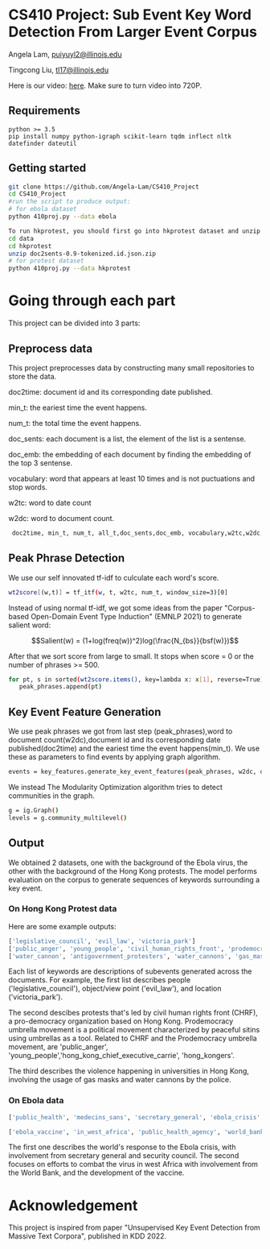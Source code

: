 # CS410 Project: Sub Event Key Word Detection From Larger Event Corpus
Angela Lam, puiyuyl2@illinois.edu

Tingcong Liu, tl17@illinois.edu

Here is our video: [here](https://youtu.be/neIK4BGpfAk). Make sure to turn video into 720P.

## Requirements
```
python >= 3.5
pip install numpy python-igraph scikit-learn tqdm inflect nltk datefinder dateutil
```

## Getting started
```bash
git clone https://github.com/Angela-Lam/CS410_Project
cd CS410_Project
#run the script to produce output:
# for ebola dataset
python 410proj.py --data ebola

To run hkprotest, you should first go into hkprotest dataset and unzip the json file.
cd data
cd hkprotest
unzip doc2sents-0.9-tokenized.id.json.zip
# for protest dataset
python 410proj.py --data hkprotest
```

# Going through each part
This project can be divided into 3 parts:

## Preprocess data 

This project preprocesses data by constructing many small repositories to store the data.

doc2time: document id and its corresponding date published.

min_t: the eariest time the event happens.

num_t: the total time the event happens.

doc_sents: each document is a list, the element of the list is a sentense.

doc_emb: the embedding of each document by finding the embedding of the top 3 sentense.

vocabulary: word that appears at least 10 times and is not puctuations and stop words.

w2tc: word to date count

w2dc: word to document count.
```bash
 doc2time, min_t, num_t, all_t,doc_sents,doc_emb, vocabulary,w2tc,w2dc, docs= data_processing.process_data(args, config)
```

## Peak Phrase Detection

We use our self innovated tf-idf to culculate each word's score.
```bash
wt2score[(w,t)] = tf_itf(w, t, w2tc, num_t, window_size=3)[0]
```
Instead of using normal tf-idf, we got some ideas from the paper "Corpus-based Open-Domain Event Type Induction" (EMNLP 2021) to generate salient word:

$$Salient(w) = (1+log(freq(w))^2)log(\frac{N_{bs}}{bsf(w)})$$

After that we sort score from large to small. It stops when score = 0 or the number of phrases >= 500.
```bash
for pt, s in sorted(wt2score.items(), key=lambda x: x[1], reverse=True):
   peak_phrases.append(pt)
```

## Key Event Feature Generation

We use peak phrases we got from last step (peak_phrases),word to document count(w2dc),document id and its corresponding date published(doc2time) and the eariest time the event happens(min_t). We use these as parameters to find events by applying graph algorithm.

```bash
events = key_features.generate_key_event_features(peak_phrases, w2dc, doc2time, min_t)
```
We instead The Modularity Optimization algorithm tries to detect communities in the graph.
```bash
g = ig.Graph()
levels = g.community_multilevel()
```

## Output 
We obtained 2 datasets, one with the background of the Ebola virus, the other with the background of the Hong Kong protests. The model performs evaluation on the corpus to generate sequences of keywords surrounding a key event. 

### On Hong Kong Protest data
Here are some example outputs:
```bash
['legislative_council', 'evil_law', 'victoria_park']
['public_anger', 'young_people', 'civil_human_rights_front', 'prodemocracy_umbrella_movement', 'hong_kong_chief_executive_carrie', 'hong_kongers']
['water_cannon', 'antigovernment_protesters', 'water_cannons', 'gas_masks', 'hong_kong_university', 'university_campus', 'escalating_violence', 'police_officer', 'hong_kong_polytechnic_university']
```

Each list of keywords are descriptions of subevents generated across the documents. For example, the first list describes people ('legislative_council'), object/view point ('evil_law'), and location ('victoria_park'). 


The second descibes protests that's led by civil human rights front (CHRF), a pro-democracy organization based on Hong Kong. Prodemocracy umbrella movement is a political movement characterized by peaceful sitins using umbrellas as a tool. Related to CHRF and the Prodemocracy umbrella movement, are 'public_anger', 'young_people','hong_kong_chief_executive_carrie', 'hong_kongers'. 

The third describes the violence happening in universities in Hong Kong, involving the usage of gas masks and water cannons by the police. 

### On Ebola data
```bash
['public_health', 'medecins_sans', 'secretary_general', 'ebola_crisis', 'security_council']

['ebola_vaccine', 'in_west_africa', 'public_health_agency', 'world_bank']
```
The first one describes the world's response to the Ebola crisis, with involvement from secretary general and security council. The second focuses on efforts to combat the virus in west Africa with involvement from the World Bank, and the development of the vaccine. 

# Acknowledgement

This project is inspired from paper "Unsupervised Key Event Detection from Massive Text Corpora", published in KDD 2022.
